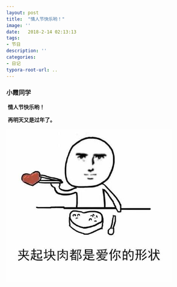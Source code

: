 ```yaml
---
layout: post
title:  "情人节快乐哟！"
image: ''
date:   2018-2-14 02:13:13
tags:
- 节日
description: ''
categories:
- 日记
typora-root-url: ..
---
```




### 小霞同学

​               **情人节快乐哟！**

​               **再明天又是过年了。**

![5](/assets/img/2018-02-14-情人节/5.jpg)



